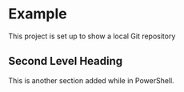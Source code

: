 # Example

This project is set up to show a local Git repository

## Second Level Heading

This is another section added while in PowerShell.